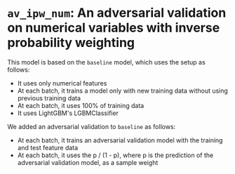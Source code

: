 # `av_ipw_num`: An adversarial validation on numerical variables with inverse probability weighting

This model is based on the `baseline` model, which uses the setup as follows:

* It uses only numerical features
* At each batch, it trains a model only with new training data without using previous training data
* At each batch, it uses 100% of training data
* It uses LightGBM's LGBMClassifier

We added an adversarial validation to `baseline` as follows:

* At each batch, it trains an adversarial validation model with the training and test feature data
* At each batch, it uses the p / (1 - p), where p is the prediction of the adversarial validation model, as a sample weight
